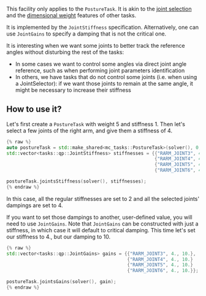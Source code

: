 This facility only applies to the `PostureTask`. It is akin to the [joint selection](joint-select.html) and the [dimensional weight](dim-weight.html) features of other tasks.

It is implemented by the `JointStiffness` specification. Alternatively, one can use `JointGains` to specify a damping that is not the critical one.

It is interesting when we want some joints to better track the reference angles without disturbing the rest of the tasks:

- In some cases we want to control some angles via direct joint angle reference, such as when performing joint parameters identification
- In others, we have tasks that do not control some joints (i.e. when using a JointSelector): if we want those joints to remain at the same angle, it might be necessary to increase their stiffness

## How to use it?

Let's first create a `PostureTask` with weight 5 and stiffness 1. Then let's select a few joints of the right arm, and give them a stiffness of 4.

```cpp
{% raw %}
auto postureTask = std::make_shared<mc_tasks::PostureTask>(solver(), 0, 1, 5);
std::vector<tasks::qp::JointStiffness> stiffnesses = {{"RARM_JOINT3", 4.},
                                                      {"RARM_JOINT4", 4.}
                                                      {"RARM_JOINT5", 4.}
                                                      {"RARM_JOINT6", 4.}};

postureTask.jointsStiffness(solver(), stiffnesses);
{% endraw %}
```

In this case, all the regular stiffnesses are set to 2 and all the selected joints' dampings are set to 4.

If you want to set those dampings to another, user-defined value, you will need to use `JointGains`. Note that `JointGains` can be constructed with just a stiffness, in which case it will default to critical damping. This time let's set our stiffness to 4., but our damping to 10.

```cpp
{% raw %}
std::vector<tasks::qp::JointGains> gains = {{"RARM_JOINT3", 4., 10.},
                                            {"RARM_JOINT4", 4., 10.}
                                            {"RARM_JOINT5", 4., 10.}
                                            {"RARM_JOINT6", 4., 10.}};

postureTask.jointsGains(solver(), gain);
{% endraw %}
```
